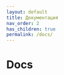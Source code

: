 ```yaml
---
layout: default
title: Документация
nav_order: 2
has_children: true
permalink: /docs/
---
```


# Docs